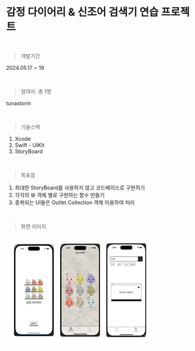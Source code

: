 # 감정 다이어리 & 신조어 검색기 연습 프로젝트
<br>

> 개발기간

2024.05.17 ~ 19

<br>

> 참여자: 총 1명

tunastorm

<br>

> 기술스택

1. Xcode
2. Swift - UIKit
3. StoryBoard

<br>

> 목표점

1. 최대한 StoryBoard를 사용하지 않고 코드베이스로 구현하기
2. 각각의 뷰 객체 별로 구현하는 함수 만들기
3. 중복되는 UI들은 Outlet Collection 객체 이용하여 처리

<br>

> 화면 이미지

<img src="https://github.com/tunastorm/DiaryPractice/blob/tunastorm/%E1%84%80%E1%85%A1%E1%86%B7%E1%84%8C%E1%85%A5%E1%86%BC%E1%84%83%E1%85%A1%E1%84%8B%E1%85%B5%E1%84%8B%E1%85%A5%E1%84%85%E1%85%B5%20UI.png"  width="400" height="300"/>
   
